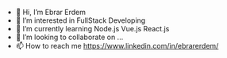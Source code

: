- 👋 Hi, I’m Ebrar Erdem
- 👀 I’m interested in FullStack Developing
- 🌱 I’m currently learning Node.js Vue.js React.js
- 💞️ I’m looking to collaborate on ...
- 📫 How to reach me https://www.linkedin.com/in/ebrarerdem/

<!---
ebrarerdem32/ebrarerdem32 is a ✨ special ✨ repository because its `README.md` (this file) appears on your GitHub profile.
You can click the Preview link to take a look at your changes.
--->
